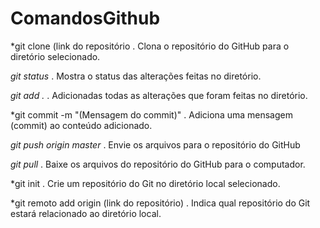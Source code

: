 # ComandosGithub

*git clone (link do repositório
   . Clona o repositório do GitHub para o diretório selecionado.

*git status*
   . Mostra o status das alterações feitas no diretório.

*git add .*
   . Adicionadas todas as alterações que foram feitas no diretório.

*git commit -m "(Mensagem do commit)"
   . Adiciona uma mensagem (commit) ao conteúdo adicionado.
   
*git push origin master*                                                                                                                                                                      . Envie os arquivos para o repositório do GitHub   

*git pull*
   . Baixe os arquivos do repositório do GitHub para o computador.

*git init
      . Crie um repositório do Git no diretório local selecionado.

 *git remoto add origin (link do repositório)
       . Indica qual repositório do Git estará relacionado ao diretório local.
   
      
   
   
